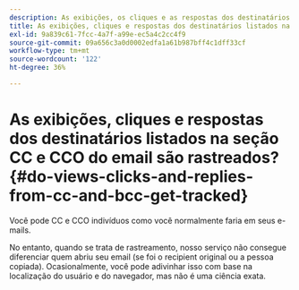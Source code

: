 ```yaml
---
description: As exibições, os cliques e as respostas dos destinatários listados na seção CC e CCO do email são rastreados? - Documentos do Marketo - Documentação do produto
title: As exibições, cliques e respostas dos destinatários listados na seção CC e CCO do email são rastreados?
exl-id: 9a839c61-7fcc-4a7f-a99e-ec5a4c2cc4f9
source-git-commit: 09a656c3a0d0002edfa1a61b987bff4c1dff33cf
workflow-type: tm+mt
source-wordcount: '122'
ht-degree: 36%

---
```


# As exibições, cliques e respostas dos destinatários listados na seção CC e CCO do email são rastreados? {#do-views-clicks-and-replies-from-cc-and-bcc-get-tracked}

Você pode CC e CCO indivíduos como você normalmente faria em seus e-mails.

No entanto, quando se trata de rastreamento, nosso serviço não consegue diferenciar quem abriu seu email (se foi o recipient original ou a pessoa copiada). Ocasionalmente, você pode adivinhar isso com base na localização do usuário e do navegador, mas não é uma ciência exata.
